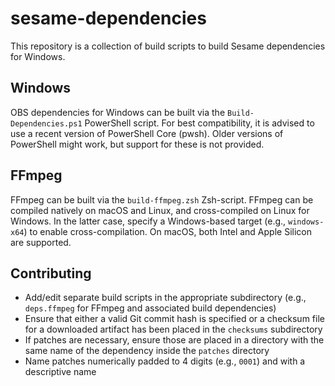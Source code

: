 # sesame-dependencies

This repository is a collection of build scripts to build Sesame dependencies for Windows.

## Windows

OBS dependencies for Windows can be built via the `Build-Dependencies.ps1` PowerShell script. For best compatibility, it is advised to use a recent version of PowerShell Core (pwsh). Older versions of PowerShell might work, but support for these is not provided.

## FFmpeg

FFmpeg can be built via the `build-ffmpeg.zsh` Zsh-script. FFmpeg can be compiled natively on macOS and Linux, and cross-compiled on Linux for Windows. In the latter case, specify a Windows-based target (e.g., `windows-x64`) to enable cross-compilation. On macOS, both Intel and Apple Silicon are supported.

## Contributing

* Add/edit separate build scripts in the appropriate subdirectory (e.g., `deps.ffmpeg` for FFmpeg and associated build dependencies)
* Ensure that either a valid Git commit hash is specified or a checksum file for a downloaded artifact has been placed in the `checksums` subdirectory
* If patches are necessary, ensure those are placed in a directory with the same name of the dependency inside the `patches` directory
* Name patches numerically padded to 4 digits (e.g., `0001`) and with a descriptive name
